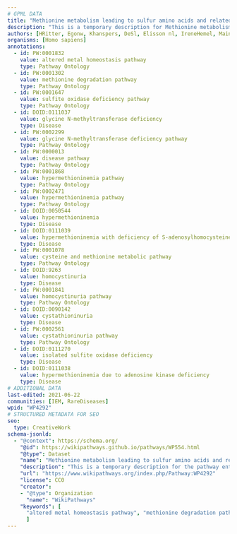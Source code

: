 ```yaml
---
# GPML DATA
title: "Methionine metabolism leading to sulfur amino acids and related disorders"
description: "This is a temporary description for Methionine metabolism leading to sulfur amino acids and related disorders"
authors: [HRitter, Egonw, Khanspers, DeSl, Elisson nl, IreneHemel, MaintBot, Fehrhart, Eweitz, Finterly]
organisms: [Homo sapiens]
annotations:
  - id: PW:0001832
    value: altered metal homeostasis pathway
    type: Pathway Ontology
  - id: PW:0001302
    value: methionine degradation pathway
    type: Pathway Ontology
  - id: PW:0001647
    value: sulfite oxidase deficiency pathway
    type: Pathway Ontology
  - id: DOID:0111037
    value: glycine N-methyltransferase deficiency
    type: Disease
  - id: PW:0002299
    value: glycine N-methyltransferase deficiency pathway
    type: Pathway Ontology
  - id: PW:0000013
    value: disease pathway
    type: Pathway Ontology
  - id: PW:0001868
    value: hypermethioninemia pathway
    type: Pathway Ontology
  - id: PW:0002471
    value: hypermethioninemia pathway
    type: Pathway Ontology
  - id: DOID:0050544
    value: hypermethioninemia
    type: Disease
  - id: DOID:0111039
    value: hypermethioninemia with deficiency of S-adenosylhomocysteine hydrolase
    type: Disease
  - id: PW:0001078
    value: cysteine and methionine metabolic pathway
    type: Pathway Ontology
  - id: DOID:9263
    value: homocystinuria
    type: Disease
  - id: PW:0001841
    value: homocystinuria pathway
    type: Pathway Ontology
  - id: DOID:0090142
    value: cystathioninuria
    type: Disease
  - id: PW:0002561
    value: cystathioninuria pathway
    type: Pathway Ontology
  - id: DOID:0111270
    value: isolated sulfite oxidase deficiency
    type: Disease
  - id: DOID:0111038
    value: hypermethioninemia due to adenosine kinase deficiency
    type: Disease
# ADDITIONAL DATA
last-edited: 2021-06-22
communities: [IEM, RareDiseases]
wpid: "WP4292"
# STRUCTURED METADATA FOR SEO
seo:
  type: CreativeWork
schema-jsonld:
  - "@context": https://schema.org/
    "@id": https://wikipathways.github.io/pathways/WP554.html
    "@type": Dataset
    "name": "Methionine metabolism leading to sulfur amino acids and related disorders"
    "description": "This is a temporary description for the pathway entitled: Methionine metabolism leading to sulfur amino acids and related disorders"
    "url": "https://www.wikipathways.org/index.php/Pathway:WP4292"
    "license": CC0
    "creator":
    - "@type": Organization
      "name": "WikiPathways"
    "keywords": [
      "altered metal homeostasis pathway", "methionine degradation pathway", "sulfite oxidase deficiency pathway", "glycine N-methyltransferase deficiency", "glycine N-methyltransferase deficiency pathway", "disease pathway", "hypermethioninemia pathway", "hypermethioninemia pathway", "hypermethioninemia", "hypermethioninemia with deficiency of S-adenosylhomocysteine hydrolase", "cysteine and methionine metabolic pathway", "homocystinuria", "homocystinuria pathway", "cystathioninuria", "cystathioninuria pathway", "isolated sulfite oxidase deficiency", "hypermethioninemia due to adenosine kinase deficiency",
      ]
---
```

